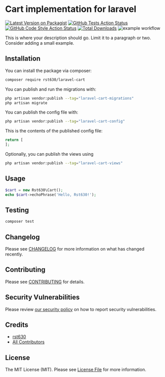
# Cart implementation for laravel

[![Latest Version on Packagist](https://img.shields.io/packagist/v/rst630/laravel-cart.svg?style=flat-square)](https://packagist.org/packages/rst630/laravel-cart)
[![GitHub Tests Action Status](https://img.shields.io/github/workflow/status/rst630/laravel-cart/run-tests?label=tests)](https://github.com/rst630/laravel-cart/actions?query=workflow%3Arun-tests+branch%3Amain)
[![GitHub Code Style Action Status](https://img.shields.io/github/workflow/status/rst630/laravel-cart/Check%20&%20fix%20styling?label=code%20style)](https://github.com/rst630/laravel-cart/actions?query=workflow%3A"Check+%26+fix+styling"+branch%3Amain)
[![Total Downloads](https://img.shields.io/packagist/dt/rst630/laravel-cart.svg?style=flat-square)](https://packagist.org/packages/rst630/laravel-cart)
![example workflow](https://github.com/rst630/laravel-cart/workflows/run-tests/badge.svg?branch=main)


This is where your description should go. Limit it to a paragraph or two. Consider adding a small example.

## Installation

You can install the package via composer:

```bash
composer require rst630/laravel-cart
```

You can publish and run the migrations with:

```bash
php artisan vendor:publish --tag="laravel-cart-migrations"
php artisan migrate
```

You can publish the config file with:

```bash
php artisan vendor:publish --tag="laravel-cart-config"
```

This is the contents of the published config file:

```php
return [
];
```

Optionally, you can publish the views using

```bash
php artisan vendor:publish --tag="laravel-cart-views"
```

## Usage

```php
$cart = new Rst630\Cart();
echo $cart->echoPhrase('Hello, Rst630!');
```

## Testing

```bash
composer test
```

## Changelog

Please see [CHANGELOG](CHANGELOG.md) for more information on what has changed recently.

## Contributing

Please see [CONTRIBUTING](https://github.com/spatie/.github/blob/main/CONTRIBUTING.md) for details.

## Security Vulnerabilities

Please review [our security policy](../../security/policy) on how to report security vulnerabilities.

## Credits

- [rst630](https://github.com/rst630)
- [All Contributors](../../contributors)

## License

The MIT License (MIT). Please see [License File](LICENSE.md) for more information.
